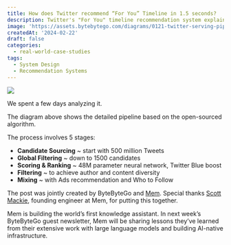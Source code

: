 ```yaml
---
title: How does Twitter recommend “For You” Timeline in 1.5 seconds?
description: Twitter's "For You" timeline recommendation system explained.
image: 'https://assets.bytebytego.com/diagrams/0121-twitter-serving-pipeline.jpeg'
createdAt: '2024-02-22'
draft: false
categories:
  - real-world-case-studies
tags:
  - System Design
  - Recommendation Systems
---
```


![](https://assets.bytebytego.com/diagrams/0121-twitter-serving-pipeline.jpeg)

We spent a few days analyzing it.

The diagram above shows the detailed pipeline based on the open-sourced algorithm.

The process involves 5 stages:

*   **Candidate Sourcing** ~ start with 500 million Tweets
*   **Global Filtering** ~ down to 1500 candidates
*   **Scoring & Ranking** ~ 48M parameter neural network, Twitter Blue boost
*   **Filtering** ~ to achieve author and content diversity
*   **Mixing** ~ with Ads recommendation and Who to Follow

The post was jointly created by ByteByteGo and [Mem](https://www.linkedin.com/company/memdotai/). Special thanks [Scott Mackie](https://www.linkedin.com/in/ACoAABLDe9kBSK7DsORQHK2G1srZCmM1isaUun8), founding engineer at Mem, for putting this together.

Mem is building the world’s first knowledge assistant. In next week’s ByteByteGo guest newsletter, Mem will be sharing lessons they’ve learned from their extensive work with large language models and building AI-native infrastructure.
